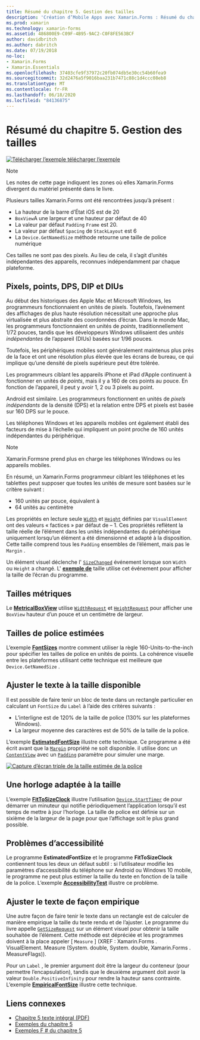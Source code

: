 ```yaml
---
title: Résumé du chapitre 5. Gestion des tailles
description: 'Création d’Mobile Apps avec Xamarin.Forms : Résumé du chapitre 5. Gestion des tailles'
ms.prod: xamarin
ms.technology: xamarin-forms
ms.assetid: 486800E9-C09F-4B95-9AC2-C0F8FE563BCF
author: davidbritch
ms.author: dabritch
ms.date: 07/19/2018
no-loc:
- Xamarin.Forms
- Xamarin.Essentials
ms.openlocfilehash: 37403cfe9f37972c20fb074db5e30cc54b60fea9
ms.sourcegitcommit: 32d2476a5f9016baa231b7471c88c1d4ccc08eb8
ms.translationtype: MT
ms.contentlocale: fr-FR
ms.lasthandoff: 06/18/2020
ms.locfileid: "84136875"
---
```

# <a name="summary-of-chapter-5-dealing-with-sizes"></a>Résumé du chapitre 5. Gestion des tailles

[![Télécharger ](~/media/shared/download.png) l’exemple télécharger l’exemple](https://github.com/xamarin/xamarin-forms-book-samples/tree/master/Chapter05)

> [!NOTE]
> Les notes de cette page indiquent les zones où elles Xamarin.Forms divergent du matériel présenté dans le livre.

Plusieurs tailles Xamarin.Forms ont été rencontrées jusqu’à présent :

- La hauteur de la barre d’État iOS est de 20
- `BoxView`A une largeur et une hauteur par défaut de 40
- La valeur par défaut `Padding` `Frame` est 20.
- La valeur par défaut `Spacing` de `StackLayout` est 6
- La `Device.GetNamedSize` méthode retourne une taille de police numérique

Ces tailles ne sont pas des pixels. Au lieu de cela, il s’agit d’unités indépendantes des appareils, reconnues indépendamment par chaque plateforme.

## <a name="pixels-points-dps-dips-and-dius"></a>Pixels, points, DPS, DIP et DIUs

Au début des historiques des Apple Mac et Microsoft Windows, les programmeurs fonctionnaient en unités de pixels. Toutefois, l’avènement des affichages de plus haute résolution nécessitait une approche plus virtualisée et plus abstraite des coordonnées d’écran. Dans le monde Mac, les programmeurs fonctionnaient en unités de *points*, traditionnellement 1/72 pouces, tandis que les développeurs Windows utilisaient des *unités indépendantes* de l’appareil (DIUs) basées sur 1/96 pouces.

Toutefois, les périphériques mobiles sont généralement maintenus plus près de la face et ont une résolution plus élevée que les écrans de bureau, ce qui implique qu’une densité de pixels supérieure peut être tolérée.

Les programmeurs ciblant les appareils iPhone et iPad d’Apple continuent à fonctionner en unités de *points*, mais il y a 160 de ces points au pouce. En fonction de l’appareil, il peut y avoir 1, 2 ou 3 pixels au point.

Android est similaire. Les programmeurs fonctionnent en unités de *pixels indépendants* de la densité (DPS) et la relation entre DPS et pixels est basée sur 160 DPS sur le pouce.

Les téléphones Windows et les appareils mobiles ont également établi des facteurs de mise à l’échelle qui impliquent un point proche de 160 unités indépendantes du périphérique.

> [!NOTE]
> Xamarin.Formsne prend plus en charge les téléphones Windows ou les appareils mobiles.

En résumé, un Xamarin.Forms programmeur ciblant les téléphones et les tablettes peut supposer que toutes les unités de mesure sont basées sur le critère suivant :

- 160 unités par pouce, équivalent à
- 64 unités au centimètre

Les propriétés en lecture seule [`Width`](xref:Xamarin.Forms.VisualElement.Width) et [`Height`](xref:Xamarin.Forms.VisualElement.Height) définies par `VisualElement` ont des valeurs « factices » par défaut de &ndash; 1. Ces propriétés reflètent la taille réelle de l’élément dans les unités indépendantes du périphérique uniquement lorsqu’un élément a été dimensionné et adapté à la disposition. Cette taille comprend tous les `Padding` ensembles de l’élément, mais pas le `Margin` .

Un élément visuel déclenche l' [`SizeChanged`](xref:Xamarin.Forms.VisualElement.SizeChanged) événement lorsque son `Width` ou `Height` a changé. L' [**exemple de**](https://github.com/xamarin/xamarin-forms-book-samples/tree/master/Chapter05/WhatSize) taille utilise cet événement pour afficher la taille de l’écran du programme.

## <a name="metrical-sizes"></a>Tailles métriques

Le [**MetricalBoxView**](https://github.com/xamarin/xamarin-forms-book-samples/tree/master/Chapter05/MetricalBoxView) utilise [`WidthRequest`](xref:Xamarin.Forms.VisualElement.WidthRequest) et [`HeightRequest`](xref:Xamarin.Forms.VisualElement.HeightRequest) pour afficher une `BoxView` hauteur d’un pouce et un centimètre de largeur.

## <a name="estimated-font-sizes"></a>Tailles de police estimées

L’exemple [**FontSizes**](https://github.com/xamarin/xamarin-forms-book-samples/tree/master/Chapter05/FontSizes) montre comment utiliser la règle 160-Units-to-the-inch pour spécifier les tailles de police en unités de points. La cohérence visuelle entre les plateformes utilisant cette technique est meilleure que `Device.GetNamedSize` .

## <a name="fitting-text-to-available-size"></a>Ajuster le texte à la taille disponible

Il est possible de faire tenir un bloc de texte dans un rectangle particulier en calculant un `FontSize` du `Label` à l’aide des critères suivants :

- L’interligne est de 120% de la taille de police (130% sur les plateformes Windows).
- La largeur moyenne des caractères est de 50% de la taille de la police.

L’exemple [**EstimatedFontSize**](https://github.com/xamarin/xamarin-forms-book-samples/tree/master/Chapter05/EstimatedFontSize) illustre cette technique. Ce programme a été écrit avant que la [`Margin`](xref:Xamarin.Forms.View.Margin) propriété ne soit disponible. il utilise donc un [`ContentView`](xref:Xamarin.Forms.ContentView) avec un [`Padding`](xref:Xamarin.Forms.Layout.Padding) paramètre pour simuler une marge.

[![Capture d’écran triple de la taille estimée de la police](images/ch05fg07-small.png "Ajuster le texte à la taille disponible")](images/ch05fg07-large.png#lightbox "Ajuster le texte à la taille disponible")

## <a name="a-fit-to-size-clock"></a>Une horloge adaptée à la taille

L’exemple [**FitToSizeClock**](https://github.com/xamarin/xamarin-forms-book-samples/tree/master/Chapter05/FitToSizeClock) illustre l’utilisation [`Device.StartTimer`](xref:Xamarin.Forms.Device.StartTimer(System.TimeSpan,System.Func{System.Boolean})) de pour démarrer un minuteur qui notifie périodiquement l’application lorsqu’il est temps de mettre à jour l’horloge. La taille de police est définie sur un sixième de la largeur de la page pour que l’affichage soit le plus grand possible.

## <a name="accessibility-issues"></a>Problèmes d’accessibilité

Le programme **EstimatedFontSize** et le programme **FitToSizeClock** contiennent tous les deux un défaut subtil : si l’utilisateur modifie les paramètres d’accessibilité du téléphone sur Android ou Windows 10 mobile, le programme ne peut plus estimer la taille du texte en fonction de la taille de la police. L’exemple [**AccessibilityTest**](https://github.com/xamarin/xamarin-forms-book-samples/tree/master/Chapter05/AccessibilityTest) illustre ce problème.

## <a name="empirically-fitting-text"></a>Ajuster le texte de façon empirique

Une autre façon de faire tenir le texte dans un rectangle est de calculer de manière empirique la taille du texte rendu et de l’ajuster. Le programme du livre appelle [`GetSizeRequest`](xref:Xamarin.Forms.VisualElement.GetSizeRequest(System.Double,System.Double)) sur un élément visuel pour obtenir la taille souhaitée de l’élément. Cette méthode est dépréciée et les programmes doivent à la place appeler [ `Measure` ] (XREF : Xamarin.Forms . VisualElement. Measure (System. double, System. double, Xamarin.Forms . MeasureFlags)).

Pour un `Label` , le premier argument doit être la largeur du conteneur (pour permettre l’encapsulation), tandis que le deuxième argument doit avoir la valeur `Double.PositiveInfinity` pour rendre la hauteur sans contrainte. L’exemple [**EmpiricalFontSize**](https://github.com/xamarin/xamarin-forms-book-samples/tree/master/Chapter05/EmpiricalFontSize) illustre cette technique.

## <a name="related-links"></a>Liens connexes

- [Chapitre 5 texte intégral (PDF)](https://download.xamarin.com/developer/xamarin-forms-book/XamarinFormsBook-Ch05-Apr2016.pdf)
- [Exemples du chapitre 5](https://github.com/xamarin/xamarin-forms-book-samples/tree/master/Chapter05)
- [Exemples F # du chapitre 5](https://github.com/xamarin/xamarin-forms-book-samples/tree/master/Chapter05/FS)
